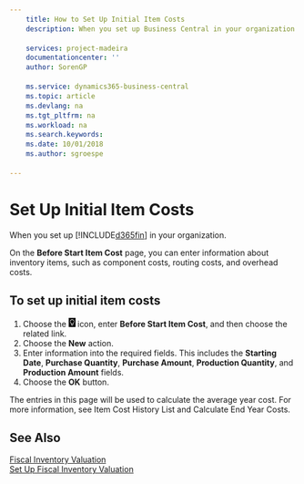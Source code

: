 ```yaml
---
    title: How to Set Up Initial Item Costs
    description: When you set up Business Central in your organization.

    services: project-madeira
    documentationcenter: ''
    author: SorenGP

    ms.service: dynamics365-business-central
    ms.topic: article
    ms.devlang: na
    ms.tgt_pltfrm: na
    ms.workload: na
    ms.search.keywords:
    ms.date: 10/01/2018
    ms.author: sgroespe

---
```

# Set Up Initial Item Costs
When you set up [!INCLUDE[d365fin](../../includes/d365fin_md.md)] in your organization.  

On the **Before Start Item Cost** page, you can enter information about inventory items, such as component costs, routing costs, and overhead costs.  

## To set up initial item costs  

1.  Choose the ![Search for Page or Report](../../media/ui-search/search_small.png "Search for Page or Report icon") icon, enter **Before Start Item Cost**, and then choose the related link.  
2.  Choose the **New** action.  
3.  Enter information into the required fields. This includes the **Starting Date**, **Purchase Quantity**, **Purchase Amount**, **Production Quantity**, and **Production Amount** fields.  
4.  Choose the **OK** button.  

The entries in this page will be used to calculate the average year cost. For more information, see Item Cost History List and Calculate End Year Costs.  

## See Also  
 [Fiscal Inventory Valuation](fiscal-inventory-valuation.md)   
 [Set Up Fiscal Inventory Valuation](how-to-set-up-fiscal-inventory-valuation.md)   
